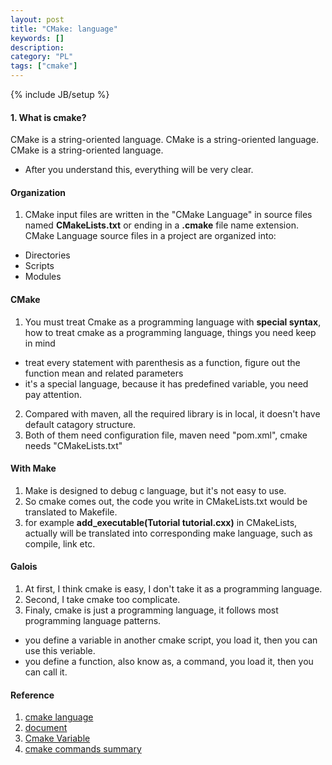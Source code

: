 ```yaml
--- 
layout: post 
title: "CMake: language" 
keywords: [] 
description: 
category: "PL"
tags: ["cmake"] 
--- 
```

{% include JB/setup %}

#### 1. What is cmake?
CMake is a string-oriented language.
CMake is a string-oriented language.
CMake is a string-oriented language.
-  After you understand this, everything will be very clear.

#### Organization
1. CMake input files are written in the "CMake Language" in source files named
   **CMakeLists.txt** or ending in a **.cmake** file name extension. CMake
   Language source files in a project are organized into:
- Directories
- Scripts
- Modules



 

#### CMake
1. You must treat Cmake as a programming language with **special syntax**, how
   to treat cmake as a programming language, things you need keep in mind
- treat every statement with parenthesis as a function, figure out the function
  mean and related parameters
- it's a special language, because it has predefined variable, you need pay
  attention.
2. Compared with maven, all the required library is in local, it doesn't have
   default catagory structure.
3. Both of them need configuration file, maven need "pom.xml", cmake needs
   "CMakeLists.txt"

#### With Make
1. Make is designed to debug c language, but it's not easy to use.
2. So cmake comes out, the code you write in CMakeLists.txt would be translated
   to Makefile.
3. for example **add\_executable(Tutorial tutorial.cxx)** in CMakeLists,
   actually will be translated into corresponding make language, such as
   compile, link etc.

#### Galois
1. At first, I think cmake is easy, I don't take it as a programming language.
2. Second, I take cmake too complicate.
3. Finaly, cmake is just a programming language, it follows most programming language patterns.
- you define a variable in another cmake script, you load it, then you can use this veriable.
- you define a function, also know as, a command, you load it, then you can call it.


#### Reference
1. [cmake language](https://cmake.org/cmake/help/latest/manual/cmake-language.7.html)
1. [document](https://cmake.org/cmake/help/latest/guide/tutorial/index.html)
2. [Cmake Variable](https://gitlab.kitware.com/cmake/community/-/wikis/doc/cmake/Useful-Variables)
3. [cmake commands summary](https://cmake.org/cmake/help/latest/manual/cmake-commands.7.html#scripting-commands)

